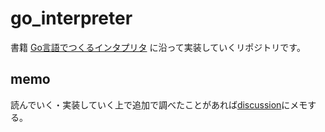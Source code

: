 # go_interpreter
書籍 [Go言語でつくるインタプリタ](https://www.oreilly.co.jp/books/9784873118222/) に沿って実装していくリポジトリです。

## memo
読んでいく・実装していく上で追加で調べたことがあれば[discussion](https://github.com/shoma3571/go_interpreter/discussions)にメモする。